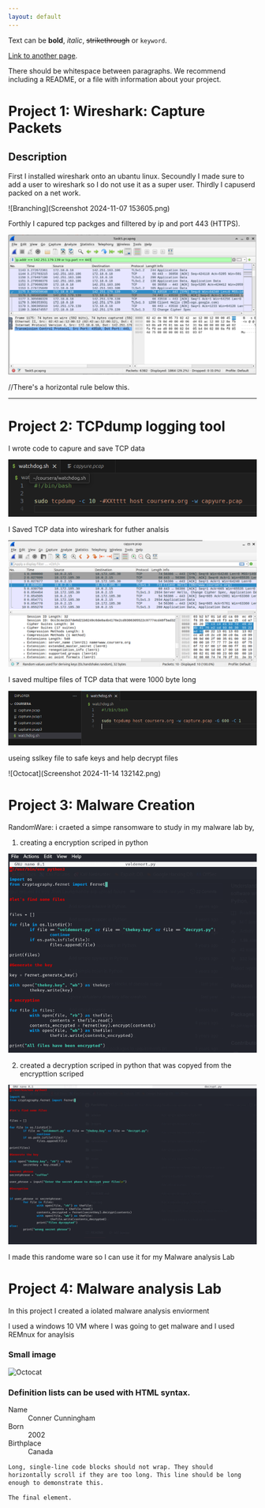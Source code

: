 ```yaml
---
layout: default
---
```


Text can be **bold**, _italic_, ~~strikethrough~~ or `keyword`.

[Link to another page](./another-page.html).



There should be whitespace between paragraphs. We recommend including a README, or a file with information about your project.

# Project 1: Wireshark: Capture Packets

## Description
 First I installed wireshark onto an ubantu linux.
 Secoundly I made sure to add a user to wireshark so I do not use it as a super user.
 Thirdly I capuserd packed on a net work.

 
![Branching](Screenshot 2024-11-07 153605.png)

Forthly I capured tcp packges and filltered by ip and port 443 (HTTPS).


![Branching](Wireshark_ip_filter.PNG)


//There's a horizontal rule below this.

* * *

# Project 2: TCPdump logging tool

I wrote code to capure and save TCP data


![Octocat](Saved_TCP_Code)


I Saved TCP data into wireshark for futher analsis


![Octocat](Saved_TCP_in_WireShark)


I saved multipe files of TCP data that were 1000 byte long


![Octocat](Multiple_file_TCPDump)


useing sslkey file to safe keys and help decrypt files 


![Octocat](Screenshot 2024-11-14 132142.png)



# Project 3: Malware Creation

RandomWare: i craeted a simpe ransomware to study in my malware lab by,
  1. creating a encryption scriped in python

![Octocat](encrypt.png)

  2. created a decryption scriped in python that was copyed from the encrypttion scriped

![Octocat](decrypt.png)


 I made this randome ware so I can use it for my Malware analysis Lab

# Project 4: Malware analysis Lab

In this project I created a iolated malware analysis enviorment 

I used a windows 10 VM where I was going to get malware and I used REMnux for anaylsis



### Small image

![Octocat](https://github.githubassets.com/images/icons/emoji/octocat.png)




### Definition lists can be used with HTML syntax.

<dl>
<dt>Name</dt>
<dd>Conner Cunningham</dd>
<dt>Born</dt>
<dd>2002</dd>
<dt>Birthplace</dt>
<dd>Canada</dd>
</dl>

```
Long, single-line code blocks should not wrap. They should horizontally scroll if they are too long. This line should be long enough to demonstrate this.
```

```
The final element.
```
